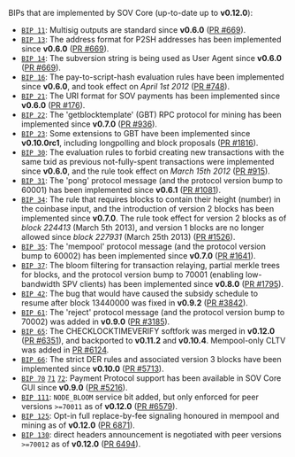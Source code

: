 BIPs that are implemented by SOV Core (up-to-date up to **v0.12.0**):

* [`BIP 11`](https://github.com/sov/bips/blob/master/bip-0011.mediawiki): Multisig outputs are standard since **v0.6.0** ([PR #669](https://github.com/sov/sov/pull/669)).
* [`BIP 13`](https://github.com/sov/bips/blob/master/bip-0013.mediawiki): The address format for P2SH addresses has been implemented since **v0.6.0** ([PR #669](https://github.com/sov/sov/pull/669)).
* [`BIP 14`](https://github.com/sov/bips/blob/master/bip-0014.mediawiki): The subversion string is being used as User Agent since **v0.6.0** ([PR #669](https://github.com/sov/sov/pull/669)).
* [`BIP 16`](https://github.com/sov/bips/blob/master/bip-0016.mediawiki): The pay-to-script-hash evaluation rules have been implemented since **v0.6.0**, and took effect on *April 1st 2012* ([PR #748](https://github.com/sov/sov/pull/748)).
* [`BIP 21`](https://github.com/sov/bips/blob/master/bip-0021.mediawiki): The URI format for SOV payments has been implemented since **v0.6.0** ([PR #176](https://github.com/sov/sov/pull/176)).
* [`BIP 22`](https://github.com/sov/bips/blob/master/bip-0022.mediawiki): The 'getblocktemplate' (GBT) RPC protocol for mining has been implemented since **v0.7.0** ([PR #936](https://github.com/sov/sov/pull/936)).
* [`BIP 23`](https://github.com/sov/bips/blob/master/bip-0023.mediawiki): Some extensions to GBT have been implemented since **v0.10.0rc1**, including longpolling and block proposals ([PR #1816](https://github.com/sov/sov/pull/1816)).
* [`BIP 30`](https://github.com/sov/bips/blob/master/bip-0030.mediawiki): The evaluation rules to forbid creating new transactions with the same txid as previous not-fully-spent transactions were implemented since **v0.6.0**, and the rule took effect on *March 15th 2012* ([PR #915](https://github.com/sov/sov/pull/915)).
* [`BIP 31`](https://github.com/sov/bips/blob/master/bip-0031.mediawiki): The 'pong' protocol message (and the protocol version bump to 60001) has been implemented since **v0.6.1** ([PR #1081](https://github.com/sov/sov/pull/1081)).
* [`BIP 34`](https://github.com/sov/bips/blob/master/bip-0034.mediawiki): The rule that requires blocks to contain their height (number) in the coinbase input, and the introduction of version 2 blocks has been implemented since **v0.7.0**. The rule took effect for version 2 blocks as of *block 224413* (March 5th 2013), and version 1 blocks are no longer allowed since *block 227931* (March 25th 2013) ([PR #1526](https://github.com/sov/sov/pull/1526)).
* [`BIP 35`](https://github.com/sov/bips/blob/master/bip-0035.mediawiki): The 'mempool' protocol message (and the protocol version bump to 60002) has been implemented since **v0.7.0** ([PR #1641](https://github.com/sov/sov/pull/1641)).
* [`BIP 37`](https://github.com/sov/bips/blob/master/bip-0037.mediawiki): The bloom filtering for transaction relaying, partial merkle trees for blocks, and the protocol version bump to 70001 (enabling low-bandwidth SPV clients) has been implemented since **v0.8.0** ([PR #1795](https://github.com/sov/sov/pull/1795)).
* [`BIP 42`](https://github.com/sov/bips/blob/master/bip-0042.mediawiki): The bug that would have caused the subsidy schedule to resume after block 13440000 was fixed in **v0.9.2** ([PR #3842](https://github.com/sov/sov/pull/3842)).
* [`BIP 61`](https://github.com/sov/bips/blob/master/bip-0061.mediawiki): The 'reject' protocol message (and the protocol version bump to 70002) was added in **v0.9.0** ([PR #3185](https://github.com/sov/sov/pull/3185)).
* [`BIP 65`](https://github.com/sov/bips/blob/master/bip-0065.mediawiki): The CHECKLOCKTIMEVERIFY softfork was merged in **v0.12.0** ([PR #6351](https://github.com/sov/sov/pull/6351)), and backported to **v0.11.2** and **v0.10.4**. Mempool-only CLTV was added in [PR #6124](https://github.com/sov/sov/pull/6124).
* [`BIP 66`](https://github.com/sov/bips/blob/master/bip-0066.mediawiki): The strict DER rules and associated version 3 blocks have been implemented since **v0.10.0** ([PR #5713](https://github.com/sov/sov/pull/5713)).
* [`BIP 70`](https://github.com/sov/bips/blob/master/bip-0070.mediawiki) [`71`](https://github.com/sov/bips/blob/master/bip-0071.mediawiki) [`72`](https://github.com/sov/bips/blob/master/bip-0072.mediawiki): Payment Protocol support has been available in SOV Core GUI since **v0.9.0** ([PR #5216](https://github.com/sov/sov/pull/5216)).
* [`BIP 111`](https://github.com/sov/bips/blob/master/bip-0111.mediawiki): `NODE_BLOOM` service bit added, but only enforced for peer versions `>=70011` as of **v0.12.0** ([PR #6579](https://github.com/sov/sov/pull/6579)).
* [`BIP 125`](https://github.com/sov/bips/blob/master/bip-0125.mediawiki): Opt-in full replace-by-fee signaling honoured in mempool and mining as of **v0.12.0** ([PR 6871](https://github.com/sov/sov/pull/6871)).
* [`BIP 130`](https://github.com/sov/bips/blob/master/bip-0130.mediawiki): direct headers announcement is negotiated with peer versions `>=70012` as of **v0.12.0** ([PR 6494](https://github.com/sov/sov/pull/6494)).
